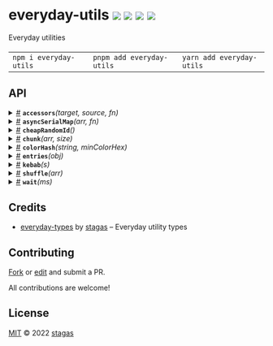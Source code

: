 <h1>
everyday-utils <a href="https://npmjs.org/package/everyday-utils"><img src="https://img.shields.io/badge/npm-v0.0.2-F00.svg?colorA=000"/></a> <a href="src"><img src="https://img.shields.io/badge/loc-65-FFF.svg?colorA=000"/></a> <a href="https://cdn.jsdelivr.net/npm/everyday-utils@0.0.2/dist/everyday-utils.min.js"><img src="https://img.shields.io/badge/brotli-560b-333.svg?colorA=000"/></a> <a href="LICENSE"><img src="https://img.shields.io/badge/license-MIT-F0B.svg?colorA=000"/></a>
</h1>

<p></p>

Everyday utilities

<h4>
<table><tr><td title="Triple click to select and copy paste">
<code>npm i everyday-utils </code>
</td><td title="Triple click to select and copy paste">
<code>pnpm add everyday-utils </code>
</td><td title="Triple click to select and copy paste">
<code>yarn add everyday-utils</code>
</td></tr></table>
</h4>

## API

<p>  <details id="accessors$18" title="Function" ><summary><span><a href="#accessors$18">#</a></span>  <code><strong>accessors</strong></code><em>(target, source, fn)</em>    </summary>  <a href="src/everyday-utils.ts#L18">src/everyday-utils.ts#L18</a>  <ul>    <p>    <details id="target$20" title="Parameter" ><summary><span><a href="#target$20">#</a></span>  <code><strong>target</strong></code>    </summary>    <ul><p>any</p>        </ul></details><details id="source$21" title="Parameter" ><summary><span><a href="#source$21">#</a></span>  <code><strong>source</strong></code>    </summary>    <ul><p>any</p>        </ul></details><details id="fn$22" title="Function" ><summary><span><a href="#fn$22">#</a></span>  <code><strong>fn</strong></code><em>(key, value)</em>    </summary>    <ul>    <p>    <details id="key$25" title="Parameter" ><summary><span><a href="#key$25">#</a></span>  <code><strong>key</strong></code>    </summary>    <ul><p>any</p>        </ul></details><details id="value$26" title="Parameter" ><summary><span><a href="#value$26">#</a></span>  <code><strong>value</strong></code>    </summary>    <ul><p>any</p>        </ul></details>  <p><strong>fn</strong><em>(key, value)</em>  &nbsp;=&gt;  <ul><span>PropertyDescriptor</span></ul></p></p>    </ul></details>  <p><strong>accessors</strong><em>(target, source, fn)</em>  &nbsp;=&gt;  <ul>any</ul></p></p>    </ul></details><details id="asyncSerialMap$34" title="Function" ><summary><span><a href="#asyncSerialMap$34">#</a></span>  <code><strong>asyncSerialMap</strong></code><em>(arr, fn)</em>    </summary>  <a href="src/everyday-utils.ts#L49">src/everyday-utils.ts#L49</a>  <ul>    <p>    <details id="arr$38" title="Parameter" ><summary><span><a href="#arr$38">#</a></span>  <code><strong>arr</strong></code>    </summary>    <ul><p><a href="#T$36">T</a>  []</p>        </ul></details><details id="fn$39" title="Function" ><summary><span><a href="#fn$39">#</a></span>  <code><strong>fn</strong></code><em>(item, index, arr)</em>    </summary>    <ul>    <p>    <details id="item$42" title="Parameter" ><summary><span><a href="#item$42">#</a></span>  <code><strong>item</strong></code>    </summary>    <ul><p><a href="#T$36">T</a></p>        </ul></details><details id="index$43" title="Parameter" ><summary><span><a href="#index$43">#</a></span>  <code><strong>index</strong></code>    </summary>    <ul><p>number</p>        </ul></details><details id="arr$44" title="Parameter" ><summary><span><a href="#arr$44">#</a></span>  <code><strong>arr</strong></code>    </summary>    <ul><p><a href="#T$36">T</a>  []</p>        </ul></details>  <p><strong>fn</strong><em>(item, index, arr)</em>  &nbsp;=&gt;  <ul><span>Promise</span>&lt;<a href="#U$37">U</a>&gt;</ul></p></p>    </ul></details>  <p><strong>asyncSerialMap</strong>&lt;<span>T</span>, <span>U</span>&gt;<em>(arr, fn)</em>  &nbsp;=&gt;  <ul><span>Promise</span>&lt;<a href="#U$37">U</a>  []&gt;</ul></p></p>    </ul></details><details id="cheapRandomId$16" title="Function" ><summary><span><a href="#cheapRandomId$16">#</a></span>  <code><strong>cheapRandomId</strong></code><em>()</em>    </summary>  <a href="src/everyday-utils.ts#L16">src/everyday-utils.ts#L16</a>  <ul>    <p>      <p><strong>cheapRandomId</strong><em>()</em>  &nbsp;=&gt;  <ul>string</ul></p></p>    </ul></details><details id="chunk$1" title="Function" ><summary><span><a href="#chunk$1">#</a></span>  <code><strong>chunk</strong></code><em>(arr, size)</em>    </summary>  <a href="src/everyday-utils.ts#L3">src/everyday-utils.ts#L3</a>  <ul>    <p>    <details id="arr$5" title="Parameter" ><summary><span><a href="#arr$5">#</a></span>  <code><strong>arr</strong></code>    </summary>    <ul><p><a href="#T$3">T</a>  []</p>        </ul></details><details id="size$6" title="Parameter" ><summary><span><a href="#size$6">#</a></span>  <code><strong>size</strong></code>    </summary>    <ul><p><a href="#L$4">L</a></p>        </ul></details>  <p><strong>chunk</strong>&lt;<span>T</span>, <span>L</span>&gt;<em>(arr, size)</em>  &nbsp;=&gt;  <ul><span>Chunk</span>&lt;<a href="#T$3">T</a>, <a href="#L$4">L</a>&gt;  []</ul></p></p>    </ul></details><details id="colorHash$48" title="Function" ><summary><span><a href="#colorHash$48">#</a></span>  <code><strong>colorHash</strong></code><em>(string, minColorHex)</em>    </summary>  <a href="src/everyday-utils.ts#L62">src/everyday-utils.ts#L62</a>  <ul>    <p>    <details id="string$50" title="Parameter" ><summary><span><a href="#string$50">#</a></span>  <code><strong>string</strong></code>    </summary>    <ul><p>string</p>        </ul></details><details id="minColorHex$51" title="Parameter" ><summary><span><a href="#minColorHex$51">#</a></span>  <code><strong>minColorHex</strong></code>  <span><span>&nbsp;=&nbsp;</span>  <code>'888'</code></span>  </summary>    <ul><p>string</p>        </ul></details>  <p><strong>colorHash</strong><em>(string, minColorHex)</em>  &nbsp;=&gt;  <ul>string</ul></p></p>    </ul></details><details id="entries$7" title="Function" ><summary><span><a href="#entries$7">#</a></span>  <code><strong>entries</strong></code><em>(obj)</em>    </summary>  <a href="src/everyday-utils.ts#L10">src/everyday-utils.ts#L10</a>  <ul>    <p>    <details id="obj$15" title="Parameter" ><summary><span><a href="#obj$15">#</a></span>  <code><strong>obj</strong></code>    </summary>    <ul><p><a href="#T$14">T</a></p>        </ul></details>  <p><strong>entries</strong>&lt;<span>K</span>, <span>V</span>, <span>T</span>&gt;<em>(obj)</em>  &nbsp;=&gt;  <ul>readonly     tuple  []</ul></p></p>    </ul></details><details id="kebab$27" title="Function" ><summary><span><a href="#kebab$27">#</a></span>  <code><strong>kebab</strong></code><em>(s)</em>    </summary>  <a href="src/everyday-utils.ts#L45">src/everyday-utils.ts#L45</a>  <ul>    <p>    <details id="s$29" title="Parameter" ><summary><span><a href="#s$29">#</a></span>  <code><strong>s</strong></code>    </summary>    <ul><p>string</p>        </ul></details>  <p><strong>kebab</strong><em>(s)</em>  &nbsp;=&gt;  <ul>string</ul></p></p>    </ul></details><details id="shuffle$30" title="Function" ><summary><span><a href="#shuffle$30">#</a></span>  <code><strong>shuffle</strong></code><em>(arr)</em>    </summary>  <a href="src/everyday-utils.ts#L47">src/everyday-utils.ts#L47</a>  <ul>    <p>    <details id="arr$33" title="Parameter" ><summary><span><a href="#arr$33">#</a></span>  <code><strong>arr</strong></code>    </summary>    <ul><p><a href="#T$32">T</a>  []</p>        </ul></details>  <p><strong>shuffle</strong>&lt;<span>T</span>&gt;<em>(arr)</em>  &nbsp;=&gt;  <ul><a href="#T$32">T</a>  []</ul></p></p>    </ul></details><details id="wait$45" title="Function" ><summary><span><a href="#wait$45">#</a></span>  <code><strong>wait</strong></code><em>(ms)</em>    </summary>  <a href="src/everyday-utils.ts#L60">src/everyday-utils.ts#L60</a>  <ul>    <p>    <details id="ms$47" title="Parameter" ><summary><span><a href="#ms$47">#</a></span>  <code><strong>ms</strong></code>    </summary>    <ul><p>number</p>        </ul></details>  <p><strong>wait</strong><em>(ms)</em>  &nbsp;=&gt;  <ul><span>Promise</span>&lt;unknown&gt;</ul></p></p>    </ul></details></p>

## Credits

- [everyday-types](https://npmjs.org/package/everyday-types) by [stagas](https://github.com/stagas) &ndash; Everyday utility types

## Contributing

[Fork](https://github.com/stagas/everyday-utils/fork) or [edit](https://github.dev/stagas/everyday-utils) and submit a PR.

All contributions are welcome!

## License

<a href="LICENSE">MIT</a> &copy; 2022 [stagas](https://github.com/stagas)
